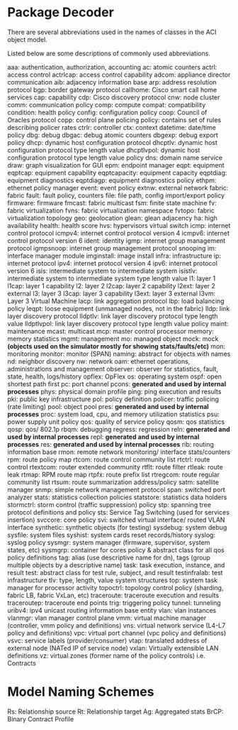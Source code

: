 Package Decoder
====
There are several abbreviations used in the names of classes in the ACI object model. 

Listed below are some descriptions of commonly used abbreviations.

aaa: authentication, authorization, accounting
ac: atomic counters
actrl: access control
actrlcap: access control capability
adcom: appliance director communication
aib: adjacency information base
arp: address resolution protocol
bgp: border gateway protocol
callhome: Cisco smart call home services
cap: capability
cdp: Cisco discovery protocol
cnw: node cluster
comm: communication policy
comp: compute
compat: compatibility
condition: health policy
config: configuration policy
coop: Council of Oracles protocol
copp: control plane policing policy: contains set of rules describing policer rates
ctrlr: controller
ctx: context
datetime: date/time policy
dbg: debug
dbgac: debug atomic counters
dbgexp: debug export policy
dhcp: dynamic host configuration protocol
dhcptlv: dynamic host configuration protocol type length value
dhcptlvpol: dynamic host configuration protocol type length value policy
dns: domain name service
draw: graph visualization for GUI
epm: endpoint manager
eqpt: equipment
eqptcap: equipment capability
eqptcapacity: equipment capacity
eqptdiag: equipment diagnostics
eqptdiagp: equipment diagnostics policy
ethpm: ethernet policy manager
event: event policy
extnw: external network
fabric: fabric
fault: fault policy, counters
file: file path, config import/export policy
firmware: firmware
fmcast: fabric multicast
fsm: finite state machine
fv: fabric virtualization
fvns: fabric virtualization namespace
fvtopo: fabric virtualization topology
geo: geolocation
glean: glean adjacency
ha: high availability
health: health score
hvs: hypervisors virtual switch
icmp: internet control protocol
icmpv4: internet control protocol version 4
icmpv6: internet control protocol version 6
ident: identity
igmp: internet group management protocol
igmpsnoop: internet group management protocol snooping
im: interface manager module
imginstall: image install
infra: infrastructure
ip: internet protocol
ipv4: internet protocol version 4
ipv6: internet protocol version 6
isis: intermediate system to intermediate system
isistlv: intermediate system to intermediate system type length value
l1: layer 1
l1cap: layer 1 capability
l2: layer 2
l2cap: layer 2 capability
l2ext: layer 2 external
l3: layer 3
l3cap: layer 3 capability
l3ext: layer 3 external
l3vm: Layer 3 Virtual Machine
lacp: link aggregation protocol
lbp: load balancing policy
leqpt: loose equipment (unmanaged nodes, not in the fabric)
lldp: link layer discovery protocol
lldptlv: link layer discovery protocol type length value
lldptlvpol: link layer discovery protocol type length value policy
maint: maintenance
mcast: multicast
mcp: master control processor
memory: memory statistics
mgmt: management
mo: managed object
mock: mock **(objects used on the simulator mostly for showing stats/faults/etc)**
mon: monitoring
monitor: monitor (SPAN)
naming: abstract for objects with names
nd: neighbor discovery
nw: network
oam: ethernet operations, administrations and management
observer: observer for statistics, fault, state, health, logs/history
opflex: OpFlex
os: operating system
ospf: open shortest path first
pc: port channel
pcons: **generated and used by internal processes**
phys: physical domain profile
ping: ping execution and results
pki: public key infrastructure
pol: policy definition
policer: traffic policing (rate limiting)
pool: object pool
pres: **generated and used by internal processes**
proc: system load, cpu, and memory utilization statistics
psu: power supply unit policy
qos: quality of service policy
qosm: qos statistics
qosp: qos/ 802.1p
rbqm: debugging
regress: regression
reln: **generated and used by internal processes**
repl: **generated and used by internal processes**
res: **generated and used by internal processes**
rib: routing information base
rmon: remote network monitoring/ interface stats/counters
rpm: route policy map
rtcom: route control community list
rtctrl: route control
rtextcom: router extended community
rtflt: route filter
rtleak: route leak
rtmap: RPM route map
rtpfx: route prefix list
rtregcom: route regular community list
rtsum: route summarization address/policy
satm: satellite manager
snmp: simple network management protocol
span: switched port analyzer
stats: statistics collection policies
statstore: statistics data holders
stormctrl: storm control (traffic suppression) policy
stp: spanning tree protocol definitions and policy
sts: Service Tag Switching (used for services insertion)
svccore: core policy
svi: switched virtual interface/ routed VLAN interface
synthetic: synthetic objects (for testing)
sysdebug: system debug
sysfile: system files
syshist: system cards reset records/history
syslog: syslog policy
sysmgr: system manager (firmware, supervisor, system states, etc)
sysmgrp: container for cores policy & abstract class for all qos policy definitions
tag: alias (use descriptive name for dn), tags (group multiple objects by a descriptive name)
task: task execution, instance, and result
test: abstract class for test rule, subject, and result
testinfralab: test infrastructure
tlv: type, length, value system structures
top: system task manager for processor activity
topoctrl: topology control policy (sharding, fabric LB, fabric VxLan, etc)
traceroute: traceroute execution and results
traceroutep: traceroute end points
trig: triggering policy
tunnel: tunneling
uribv4: ipv4 unicast routing information base entity
vlan: vlan instances
vlanmgr: vlan manager control plane
vmm: virtual machine manager (controller, vmm policy and definitions)
vns: virtual network service (L4-L7 policy and definitions)
vpc: virtual port channel (vpc policy and definitions)
vsvc: service labels (provider/consumer)
vtap: translated address of external node (NATed IP of service node)
vxlan: Virtually extensible LAN definitions
vz: virtual zones (former name of the policy controls) i.e. Contracts

Model Naming Schemes
====
Rs: Relationship source
Rt: Relationship target
Ag: Aggregated stats
BrCP: Binary Contract Profile